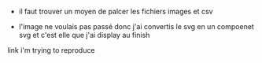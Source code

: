 * il faut trouver un moyen de palcer les 
fichiers images et csv 

* l'image ne voulais pas passé donc j'ai convertis 
le svg en un compoenet svg et c'est elle que j'ai 
display au finish

link i'm trying to reproduce
